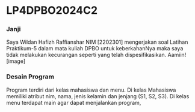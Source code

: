 <h1>LP4DPBO2024C2</h1>
<h3>Janji</h3>
Saya Wildan Hafizh Raffianshar NIM [2202301] mengerjakan soal Latihan Praktikum-5 dalam mata kuliah DPBO untuk keberkahanNya maka saya tidak melakukan kecurangan seperti yang telah dispesifikasikan. Aamiin![image]


<h3>Desain Program</h3>
Program terdiri dari kelas mahasiswa dan menu.
Di kelas Mahasiswa memiliki atribut nim, nama, jenis kelamin dan jenjang (S1, S2, S3).
Di kelas menu terdapat main agar dapat menjalankan program, 
